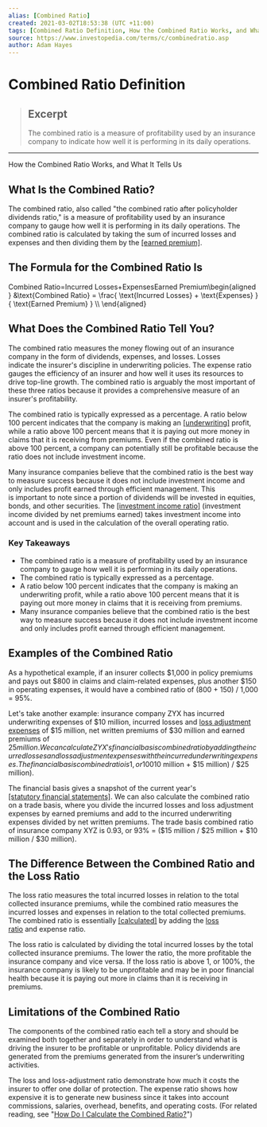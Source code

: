 ```yaml
---
alias: [Combined Ratio]
created: 2021-03-02T18:53:38 (UTC +11:00)
tags: [Combined Ratio Definition, How the Combined Ratio Works, and What It Tells Us]
source: https://www.investopedia.com/terms/c/combinedratio.asp
author: Adam Hayes
---
```


# Combined Ratio Definition

> ## Excerpt
> The combined ratio is a measure of profitability used by an insurance company to indicate how well it is performing in its daily operations.

---

How the Combined Ratio Works, and What It Tells Us
## What Is the Combined Ratio?

The combined ratio, also called "the combined ratio after policyholder dividends ratio," is a measure of profitability used by an insurance company to gauge how well it is performing in its daily operations. The combined ratio is calculated by taking the sum of incurred losses and expenses and then dividing them by the [[earned premium]](https://www.investopedia.com/terms/e/earnedpremium.asp).

## The Formula for the Combined Ratio Is

Combined Ratio\=Incurred Losses+ExpensesEarned Premium\\begin{aligned} &\\text{Combined Ratio} = \\frac{ \\text{Incurred Losses} + \\text{Expenses} }{ \\text{Earned Premium} } \\\\ \\end{aligned}

## What Does the Combined Ratio Tell You?

The combined ratio measures the money flowing out of an insurance company in the form of dividends, expenses, and losses. Losses indicate the insurer's discipline in underwriting policies. The expense ratio gauges the efficiency of an insurer and how well it uses its resources to drive top-line growth. The combined ratio is arguably the most important of these three ratios because it provides a comprehensive measure of an insurer's profitability.

The combined ratio is typically expressed as a percentage. A ratio below 100 percent indicates that the company is making an [[underwriting]](https://www.investopedia.com/terms/u/underwriting.asp) profit, while a ratio above 100 percent means that it is paying out more money in claims that it is receiving from premiums. Even if the combined ratio is above 100 percent, a company can potentially still be profitable because the ratio does not include investment income.

Many insurance companies believe that the combined ratio is the best way to measure success because it does not include investment income and only includes profit earned through efficient management. This is important to note since a portion of dividends will be invested in equities, bonds, and other securities. The [[investment income ratio]](https://www.investopedia.com/terms/i/investment-income-ratio.asp) (investment income divided by net premiums earned) takes investment income into account and is used in the calculation of the overall operating ratio.

### Key Takeaways

-   The combined ratio is a measure of profitability used by an insurance company to gauge how well it is performing in its daily operations.
-   The combined ratio is typically expressed as a percentage.
-   A ratio below 100 percent indicates that the company is making an underwriting profit, while a ratio above 100 percent means that it is paying out more money in claims that it is receiving from premiums. 
-   Many insurance companies believe that the combined ratio is the best way to measure success because it does not include investment income and only includes profit earned through efficient management.

## Examples of the Combined Ratio

As a hypothetical example, if an insurer collects $1,000 in policy premiums and pays out $800 in claims and claim-related expenses, plus another $150 in operating expenses, it would have a combined ratio of (800 + 150) / 1,000 = 95%.

Let's take another example: insurance company ZYX has incurred underwriting expenses of $10 million, incurred losses and [loss adjustment expenses](https://www.investopedia.com/terms/l/loss-adjustment-expense-lae.asp) of $15 million, net written premiums of $30 million and earned premiums of $25 million. We can calculate ZYX's financial basis combined ratio by adding the incurred losses and loss adjustment expenses with the incurred underwriting expenses. The financial basis combined ratio is 1, or 100% (($10 million + $15 million) / $25 million).

The financial basis gives a snapshot of the current year's [[statutory financial statements]](https://www.investopedia.com/terms/s/statutory-audit.asp). We can also calculate the combined ratio on a trade basis, where you divide the incurred losses and loss adjustment expenses by earned premiums and add to the incurred underwriting expenses divided by net written premiums. The trade basis combined ratio of insurance company XYZ is 0.93, or 93% = ($15 million / $25 million + $10 million / $30 million).

## The Difference Between the Combined Ratio and the Loss Ratio

The loss ratio measures the total incurred losses in relation to the total collected insurance premiums, while the combined ratio measures the incurred losses and expenses in relation to the total collected premiums. The combined ratio is essentially [[calculated]](https://www.investopedia.com/ask/answers/042315/what-difference-between-loss-ratio-and-combined-ratio.asp) by adding the [loss ratio](https://www.investopedia.com/terms/l/loss-ratio.asp) and expense ratio.

The loss ratio is calculated by dividing the total incurred losses by the total collected insurance premiums. The lower the ratio, the more profitable the insurance company and vice versa. If the loss ratio is above 1, or 100%, the insurance company is likely to be unprofitable and may be in poor financial health because it is paying out more in claims than it is receiving in premiums.

## Limitations of the Combined Ratio

The components of the combined ratio each tell a story and should be examined both together and separately in order to understand what is driving the insurer to be profitable or unprofitable. Policy dividends are generated from the premiums generated from the insurer’s underwriting activities.

The loss and loss-adjustment ratio demonstrate how much it costs the insurer to offer one dollar of protection. The expense ratio shows how expensive it is to generate new business since it takes into account commissions, salaries, overhead, benefits, and operating costs. (For related reading, see "[How Do I Calculate the Combined Ratio?](https://www.investopedia.com/ask/answers/042315/how-do-i-calculate-combined-ratio.asp)")
